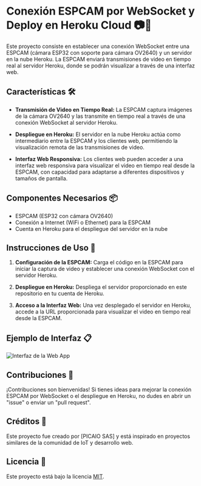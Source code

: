 # Conexión ESPCAM por WebSocket y Deploy en Heroku Cloud 📷🔌

Este proyecto consiste en establecer una conexión WebSocket entre una ESPCAM (cámara ESP32 con soporte para cámara OV2640) y un servidor en la nube Heroku. La ESPCAM enviará transmisiones de video en tiempo real al servidor Heroku, donde se podrán visualizar a través de una interfaz web.

## Características 🛠️

- **Transmisión de Video en Tiempo Real:** La ESPCAM captura imágenes de la cámara OV2640 y las transmite en tiempo real a través de una conexión WebSocket al servidor Heroku.

- **Despliegue en Heroku:** El servidor en la nube Heroku actúa como intermediario entre la ESPCAM y los clientes web, permitiendo la visualización remota de las transmisiones de video.

- **Interfaz Web Responsiva:** Los clientes web pueden acceder a una interfaz web responsiva para visualizar el video en tiempo real desde la ESPCAM, con capacidad para adaptarse a diferentes dispositivos y tamaños de pantalla.

## Componentes Necesarios 📦

- ESPCAM (ESP32 con cámara OV2640)
- Conexión a Internet (WiFi o Ethernet) para la ESPCAM
- Cuenta en Heroku para el despliegue del servidor en la nube

## Instrucciones de Uso 📝

1. **Configuración de la ESPCAM:** Carga el código en la ESPCAM para iniciar la captura de video y establecer una conexión WebSocket con el servidor Heroku.

2. **Despliegue en Heroku:** Despliega el servidor proporcionado en este repositorio en tu cuenta de Heroku.

3. **Acceso a la Interfaz Web:** Una vez desplegado el servidor en Heroku, accede a la URL proporcionada para visualizar el video en tiempo real desde la ESPCAM.

## Ejemplo de Interfaz 📋

![Interfaz de la Web App](web_app.png)

## Contribuciones 🚀

¡Contribuciones son bienvenidas! Si tienes ideas para mejorar la conexión ESPCAM por WebSocket o el despliegue en Heroku, no dudes en abrir un "issue" o enviar un "pull request".

## Créditos 🙌

Este proyecto fue creado por [PICAIO SAS] y está inspirado en proyectos similares de la comunidad de IoT y desarrollo web.

## Licencia 📝

Este proyecto está bajo la licencia [MIT](LICENSE).
